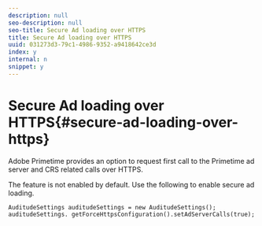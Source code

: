 ```yaml
---
description: null
seo-description: null
seo-title: Secure Ad loading over HTTPS
title: Secure Ad loading over HTTPS
uuid: 031273d3-79c1-4986-9352-a9418642ce3d
index: y
internal: n
snippet: y
---
```


# Secure Ad loading over HTTPS{#secure-ad-loading-over-https}

Adobe Primetime provides an option to request first call to the Primetime ad server and CRS related calls over HTTPS.

The feature is not enabled by default. Use the following to enable secure ad loading.

```
AuditudeSettings auditudeSettings = new AuditudeSettings(); 
auditudeSettings. getForceHttpsConfiguration().setAdServerCalls(true);
```

